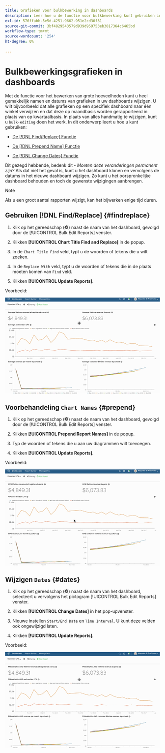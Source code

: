 ```yaml
---
title: Grafieken voor bulkbewerking in dashboards
description: Leer hoe u de functie voor bulkbewerking kunt gebruiken in [!DNL Commerce Intelligence].
exl-id: 576ffabb-5e5d-4251-9662-951e2cd30f31
source-git-commit: 3bf4829543579d939d959753eb3017364c6465bd
workflow-type: tm+mt
source-wordcount: '254'
ht-degree: 0%

---
```


# Bulkbewerkingsgrafieken in dashboards

Met de functie voor het bewerken van grote hoeveelheden kunt u heel gemakkelijk namen en datums van grafieken in uw dashboards wijzigen. U wilt bijvoorbeeld dat alle grafieken op een specifiek dashboard naar één winkel verwijzen en dat deze op maandbasis worden gerapporteerd in plaats van op kwartaalbasis. In plaats van alles handmatig te wijzigen, kunt u `bulk-editing` doen het werk. In dit onderwerp leert u hoe u kunt gebruiken:

* [De [!DNL Find/Replace] Functie](#findreplace)

* [De [!DNL Prepend Name] Functie](#prepend)

* [De [!DNL Change Dates] Functie](#dates)

Dit gezegd hebbende, bedenk dit - *Moeten deze veranderingen permanent zijn?* Als dat niet het geval is, kunt u het dashboard klonen en vervolgens de datums in het nieuwe dashboard wijzigen. Zo kunt u het oorspronkelijke dashboard behouden en toch de gewenste wijzigingen aanbrengen.

>[!NOTE]
>
>Als u een groot aantal rapporten wijzigt, kan het bijwerken enige tijd duren.

## Gebruiken [!DNL Find/Replace] {#findreplace}

1. Klik op het gereedschap (![](../../assets/gear-icon.png)) naast de naam van het dashboard, gevolgd door de [!UICONTROL Bulk Edit Reports] venster.

1. Klikken **[!UICONTROL Chart Title Find and Replace]** in de popup.

1. In de `Chart Title Find` veld, typt u de woorden of tekens die u wilt zoeken.

1. In de `Replace With` veld, typt u de woorden of tekens die in de plaats moeten komen van `Find` veld.

1. Klikken **[!UICONTROL Update Reports]**.

Voorbeeld:

![bulkbewerking](../../assets/bulk_edit.gif)

## Voorbehandeling `Chart Names` {#prepend}

1. Klik op het gereedschap (![](../../assets/gear-icon.png)) naast de naam van het dashboard, gevolgd door de [!UICONTROL Bulk Edit Reports] venster.

1. Klikken **[!UICONTROL Prepend Report Names]** in de popup.

1. Typ de woorden of tekens die u aan uw diagrammen wilt toevoegen.

1. Klikken **[!UICONTROL Update Reports]**.

Voorbeeld:

![prepend](../../assets/prepend.gif)

## Wijzigen `Dates` {#dates}

1. Klik op het gereedschap (![](../../assets/gear-icon.png)) naast de naam van het dashboard, selecteert u vervolgens het pictogram [!UICONTROL Bulk Edit Reports] venster.

1. Klikken **[!UICONTROL Change Dates]** in het pop-upvenster.

1. Nieuwe instellen `Start/End Date` en `Time Interval`. U kunt deze velden ook ongewijzigd laten.

1. Klikken **[!UICONTROL Update Reports]**.

Voorbeeld:

![datums wijzigen](../../assets/dates.gif)
